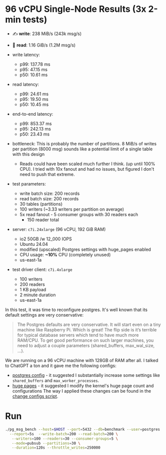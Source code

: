 # 96 vCPU Single-Node Results (3x 2-min tests)

- ✍️ **write**: 238 MiB/s (243k msg/s)
- 📖️ **read**: 1.16 GiB/s (1.2M msg/s)
- write latency:
  - p99: 137.78 ms
  - p95: 47.15 ms
  - p50: 10.61 ms
- read latency:
  - p99: 24.61 ms
  - p95: 19.50 ms
  - p50: 10.45 ms
- end-to-end latency:
  - p99: 853.37 ms
  - p95: 242.13 ms
  - p50: 23.43 ms
- bottleneck: This is probably the number of partitions. 8 MiB/s of writes per partition (8000 msg) sounds like a potential limit of a single table with this design
    - Reads could have been scaled much further I think. (up until 100% CPU). I tried with 10x fanout and had no issues, but figured I don't need to push that extreme.

- test parameters:
  - write batch size: 200 records
  - read batch size: 200 records
  - 30 tables (partitions)
  - 100 writers (~3.33 writers per partition on average)
  - 5x read fanout - 5 consumer groups with 30 readers each
    - 150 reader total


- server: `c7i.24xlarge` (96 vCPU, 192 GiB RAM)
    - io2 50GB /w 12_000 IOPS
    - Ubuntu 24.04
    - modified (upscaled) Postgres settings with huge_pages enabled
    - CPU usage: **~10%** CPU (completely unused)
    - us-east-1a

- test driver client: `c7i.4xlarge`
    - 100 writers
    - 200 readers
    - 1 KB payload
    - 2 minute duration
    - us-east-1a


In this test, it was time to reconfigure postgres. It's well known that its default settings are very conservative:
> The Postgres defaults are very conservative. It will start even on a tiny machine like Raspberry Pi. Which is great! The flip side is it’s terrible for typical database servers which tend to have much more RAM/CPU.
> To get good performance on such larger machines, you need to adjust a couple parameters (shared_buffers, max_wal_size, …).

We are running on a 96 vCPU machine with 128GB of RAM after all. I talked to ChatGPT a ton and it gave me the following configs:
- [postgres config](./modified_postgresql.conf) - it suggested I substantially increase some settings like `shared_buffers` and `max_worker_processes`.
- [huge pages](./change_configs.md#5-disable-transparent-huge-pages-in-the-kernel) - it suggested I modify the kernel's huge page count and configurations
The way I applied these changes can be found in the [change configs script](./change_configs.md).

# Run

```bash
./pg_msg_bench --host=$HOST --port=5432 --db=benchmark --user=postgres --password=postgres \
  --report=5s  --write-batch=200 --read-batch=200 \
   --writers=100 --readers=30 --consumer-groups=5 \
   --mode=pubsub --partitions=30 \
   --duration=120s --throttle_writes=250000
```